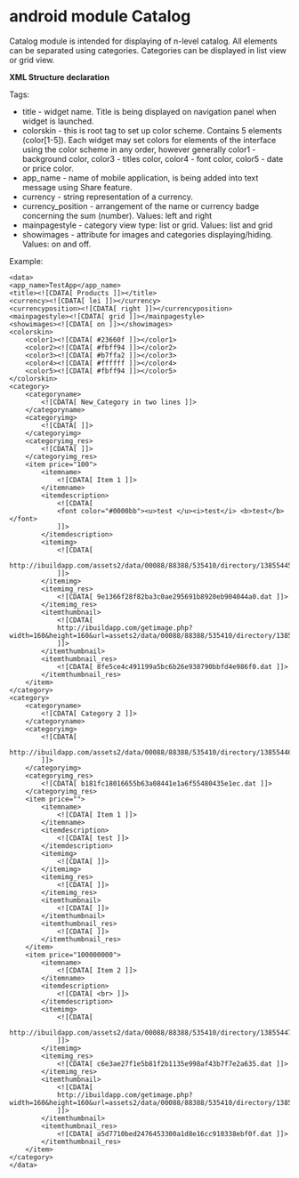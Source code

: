 # android module Catalog
Catalog module is intended for displaying of n-level catalog. All elements can be separated using categories. Categories can be displayed in list view or grid view.

**XML Structure declaration**

Tags:
- title - widget name. Title is being displayed on navigation panel when widget is launched.
- colorskin - this is root tag to set up color scheme. Contains 5 elements (color[1-5]). Each widget may set colors for elements of the interface using the color scheme in any order, however generally color1 - background color, color3 - titles color, color4 - font color, color5 - date or price color.
- app_name - name of mobile application, is being added into text message using Share feature.
- currency - string representation of a currency.
- currency_position - arrangement of the name or currency badge concerning the sum (number). Values: left and right
- mainpagestyle - category view type: list or grid. Values: list and grid
- showimages - attribute for images and categories displaying/hiding. Values: on and off.

Example:


    <data>
    <app_name>TestApp</app_name>
    <title><![CDATA[ Products ]]></title>
    <currency><![CDATA[ lei ]]></currency>
    <currencyposition><![CDATA[ right ]]></currencyposition>
    <mainpagestyle><![CDATA[ grid ]]></mainpagestyle>
    <showimages><![CDATA[ on ]]></showimages>
    <colorskin>
        <color1><![CDATA[ #23660f ]]></color1>
        <color2><![CDATA[ #fbff94 ]]></color2>
        <color3><![CDATA[ #b7ffa2 ]]></color3>
        <color4><![CDATA[ #ffffff ]]></color4>
        <color5><![CDATA[ #fbff94 ]]></color5>
    </colorskin>
    <category>
        <categoryname>
            <![CDATA[ New_Category in two lines ]]>
        </categoryname>
        <categoryimg>
            <![CDATA[ ]]>
        </categoryimg>
        <categoryimg_res>
            <![CDATA[ ]]>
        </categoryimg_res>
        <item price="100">
            <itemname>
                <![CDATA[ Item 1 ]]>
            </itemname>
            <itemdescription>
                <![CDATA[
                <font color="#0000bb"><u>test </u><i>test</i> <b>test</b></font>
                ]]>
            </itemdescription>
            <itemimg>
                <![CDATA[
                http://ibuildapp.com/assets2/data/00088/88388/535410/directory/1385544595.jpg
                ]]>
            </itemimg>
            <itemimg_res>
                <![CDATA[ 9e1366f28f82ba3c0ae295691b8920eb904044a0.dat ]]>
            </itemimg_res>
            <itemthumbnail>
                <![CDATA[
                http://ibuildapp.com/getimage.php?width=160&height=160&url=assets2/data/00088/88388/535410/directory/1385544595.jpg
                ]]>
            </itemthumbnail>
            <itemthumbnail_res>
                <![CDATA[ 8fe5ce4c491199a5bc6b26e938790bbfd4e986f0.dat ]]>
            </itemthumbnail_res>
        </item>
    </category>
    <category>
        <categoryname>
            <![CDATA[ Category 2 ]]>
        </categoryname>
        <categoryimg>
            <![CDATA[
            http://ibuildapp.com/assets2/data/00088/88388/535410/directory/1385544680.jpg
            ]]>
        </categoryimg>
        <categoryimg_res>
            <![CDATA[ b181fc18016655b63a08441e1a6f55480435e1ec.dat ]]>
        </categoryimg_res>
        <item price="">
            <itemname>
                <![CDATA[ Item 1 ]]>
            </itemname>
            <itemdescription>
                <![CDATA[ test ]]>
            </itemdescription>
            <itemimg>
                <![CDATA[ ]]>
            </itemimg>
            <itemimg_res>
                <![CDATA[ ]]>
            </itemimg_res>
            <itemthumbnail>
                <![CDATA[ ]]>
            </itemthumbnail>
            <itemthumbnail_res>
                <![CDATA[ ]]>
            </itemthumbnail_res>
        </item>
        <item price="100000000">
            <itemname>
                <![CDATA[ Item 2 ]]>
            </itemname>
            <itemdescription>
                <![CDATA[ <br> ]]>
            </itemdescription>
            <itemimg>
                <![CDATA[
                http://ibuildapp.com/assets2/data/00088/88388/535410/directory/1385544760.jpg
                ]]>
            </itemimg>
            <itemimg_res>
                <![CDATA[ c6e3ae27f1e5b81f2b1135e998af43b7f7e2a635.dat ]]>
            </itemimg_res>
            <itemthumbnail>
                <![CDATA[
                http://ibuildapp.com/getimage.php?width=160&height=160&url=assets2/data/00088/88388/535410/directory/1385544760.jpg
                ]]>
            </itemthumbnail>
            <itemthumbnail_res>
                <![CDATA[ a5d7710bed2476453300a1d8e16cc910338ebf0f.dat ]]>
            </itemthumbnail_res>
        </item>
    </category>
    </data>
